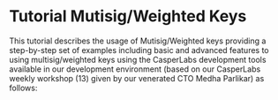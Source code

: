 Tutorial Mutisig/Weighted Keys
==============================

This tutorial describes the usage of Mutisig/Weighted keys providing a step-by-step set of examples including basic and advanced features to using  multisig/weighted keys using the CasperLabs development tools available in our development environment (based on our CasperLabs weekly workshop (13) given by our venerated CTO Medha Parlikar) as follows:

